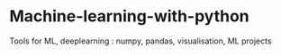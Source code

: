 # Machine-learning-with-python
Tools for ML, deeplearning :  numpy, pandas, visualisation, ML  projects
